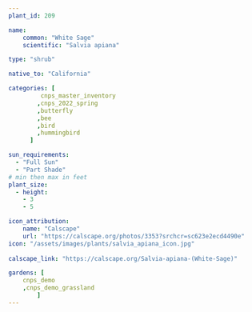 ```yaml
---
plant_id: 209 

name: 
    common: "White Sage"  
    scientific: "Salvia apiana" 

type: "shrub"

native_to: "California"

categories: [
         cnps_master_inventory
        ,cnps_2022_spring
        ,butterfly
        ,bee
        ,bird
        ,hummingbird 
      ]

sun_requirements:
  - "Full Sun"
  - "Part Shade"
# min then max in feet
plant_size:
  - height: 
    - 3
    - 5

icon_attribution: 
    name: "Calscape"
    url: "https://calscape.org/photos/3353?srchcr=sc623e2ecd4490e"
icon: "/assets/images/plants/salvia_apiana_icon.jpg"
 
calscape_link: "https://calscape.org/Salvia-apiana-(White-Sage)"

gardens: [
    cnps_demo
    ,cnps_demo_grassland
        ]
---
```








